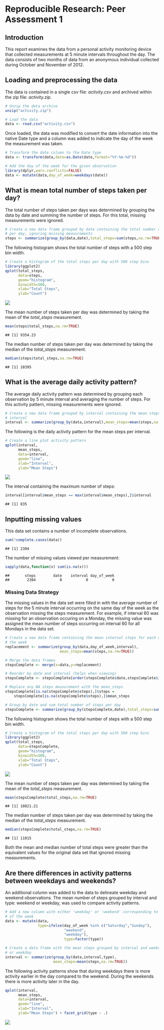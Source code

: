 # Reproducible Research: Peer Assessment 1

## Introduction

This report examines the data from a personal activity monitoring
device that collected measurements at 5 minute intervals throughout the
day. The data consists of two months of data from an anonymous
individual collected during October and November of 2012.

## Loading and preprocessing the data

The data is contained in a single csv file: *activity.csv* and
archived within the zip file: *activity.zip*.


```r
# Unzip the data archive
unzip("activity.zip")

# Load the data
data <- read.csv("activity.csv")
```

Once loaded, the data was modified to convert the date information
into the native Date type and a column was added to indicate the day
of the week the measurement was taken.


```r
# Transform the date column to the Date type
data <- transform(data,date=as.Date(date,format="%Y-%m-%d"))

# Add the day of the week for the given observation 
library(dplyr,warn.conflicts=FALSE)
data <- mutate(data,day_of_week=weekdays(date))
```

## What is mean total number of steps taken per day?

The total number of steps taken per days was determined by grouping
the data by date and summing the number of steps. For this total,
missing measurements were ignored.


```r
# Create a new data frame grouped by date containing the total number of steps
# per day, ignoring missing measurements
steps <- summarize(group_by(data,date),total_steps=sum(steps,na.rm=TRUE))
```
The following histogram shows the total number of steps with a 500 step bin width.

```r
# Create a histogram of the total steps per day with 500 step bins
library(ggplot2)
qplot(total_steps,
      data=steps,
      geom="histogram",
      binwidth=500,
      xlab="Total Steps",
      ylab="Count")
```

![](PA1_template_files/figure-html/unnamed-chunk-4-1.png) 

The mean number of steps taken per day was determined by taking the mean of
the *total_steps* measurement.


```r
mean(steps$total_steps,na.rm=TRUE)
```

```
## [1] 9354.23
```

The median number of steps taken per day was determined by taking the median of
the *total_steps* measurement.


```r
median(steps$total_steps,na.rm=TRUE)
```

```
## [1] 10395
```

## What is the average daily activity pattern?

The average daily activity pattern was determined by grouping each
observation by 5 minute interval and averaging the number of
steps. For this activity pattern, missing measurements were ignored.


```r
# Create a new data frame grouped by interval containing the mean steps per
# interval
interval <- summarize(group_by(data,interval),mean_steps=mean(steps,na.rm=TRUE))
```

The following is the daily activity pattern for the mean steps per
interval.


```r
# Create a line plot activity pattern
qplot(interval,
      mean_steps,
      data=interval,
      geom="line",
      xlab="Interval",
      ylab="Mean Steps")
```

![](PA1_template_files/figure-html/unnamed-chunk-8-1.png) 

The interval containing the maximum number of steps:


```r
interval[interval$mean_steps == max(interval$mean_steps),]$interval
```

```
## [1] 835
```

## Inputting missing values

This data set contains a number of incomplete observations.


```r
sum(!complete.cases(data))
```

```
## [1] 2304
```

The number of missing values viewed per measurement:


```r
sapply(data,function(x) sum(is.na(x)))
```

```
##       steps        date    interval day_of_week 
##        2304           0           0           0
```

### Missing Data Strategy

The missing values in the data set were filled in with the average
number of steps for the 5 minute interval occurring on the same day of
the week as the observation missing the steps measurement. For
example, if interval 60 was missing for an observation occuring on a
Monday, the missing value was assigned the mean number of steps
occurring on interval 60 for all Mondays in the data set.


```r
# Create a new data frame containing the mean interval steps for each day of
# the week
replacement <- summarize(group_by(data,day_of_week,interval),
                         mean_steps=mean(steps,na.rm=TRUE))

# Merge the data frames 
stepsComplete <- merge(x=data,y=replacement)

# Reorder by date and interval (helps when viewing)
stepsComplete <- stepsComplete[order(stepsComplete$date,stepsComplete$interval),]

# Replace any NA steps measurement with the mean_steps
stepsComplete[is.na(stepsComplete$steps),]$steps = 
    stepsComplete[is.na(stepsComplete$steps),]$mean_steps

# Group by date and sum total number of steps per day
stepsComplete <- summarize(group_by(stepsComplete,date),total_steps=sum(steps))
```

The following histogram shows the total number of steps with a 500 step bin width.


```r
# Create a histogram of the total steps per day with 500 step bins
library(ggplot2)
qplot(total_steps,
      data=stepsComplete,
      geom="histogram",
      binwidth=500,
      xlab="Total Steps",
      ylab="Count")
```

![](PA1_template_files/figure-html/unnamed-chunk-13-1.png) 

The mean number of steps taken per day was determined by taking the mean of
the *total_steps* measurement.


```r
mean(stepsComplete$total_steps,na.rm=TRUE)
```

```
## [1] 10821.21
```

The median number of steps taken per day was determined by taking the median of
the *total_steps* measurement.


```r
median(stepsComplete$total_steps,na.rm=TRUE)
```

```
## [1] 11015
```

Both the mean and median number of total steps were greater than the
equivalent values for the original data set that ignored missing
measurements.

## Are there differences in activity patterns between weekdays and weekends?

An additional column was added to the data to delineate weekday and
weekend observations. The mean number of steps grouped by interval and
type: weekend or weekday, was used to compare activity patterns.


```r
# Add a new column with either 'weekday' or 'weekend' corresponding to the day
# of the week 
data <- mutate(data,
               type=ifelse(day_of_week %in% c("Saturday","Sunday"),
                           "weekend",
                           "weekday"),
                           type=factor(type))

# Create a data frame with the mean steps grouped by interval and weekend
# or weekday
interval <- summarize(group_by(data,interval,type),
                      mean_steps=mean(steps,na.rm=TRUE))
```

The following activity patterns show that during weekdays there is
more activity earlier in the day compared to the weekend. During the
weekends there is more activity later in the day.


```r
qplot(interval,
      mean_steps,
      data=interval,
      geom="line",
      xlab="Interval",
      ylab="Mean Steps") + facet_grid(type ~ .)
```

![](PA1_template_files/figure-html/unnamed-chunk-17-1.png) 
